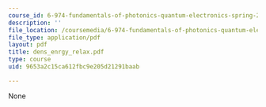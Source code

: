 ```yaml
---
course_id: 6-974-fundamentals-of-photonics-quantum-electronics-spring-2006
description: ''
file_location: /coursemedia/6-974-fundamentals-of-photonics-quantum-electronics-spring-2006/9653a2c15ca612fbc9e205d21291baab_dens_enrgy_relax.pdf
file_type: application/pdf
layout: pdf
title: dens_enrgy_relax.pdf
type: course
uid: 9653a2c15ca612fbc9e205d21291baab

---
```

None